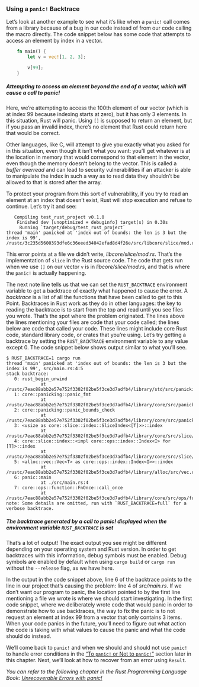 ### Using a `panic!` Backtrace

Let’s look at another example to see what it’s like when a `panic!` call comes from a library because of a bug in our
code instead of from our code calling the macro directly. The code snippet below has some code that attempts to access
an element by index in a vector.

```rust
    fn main() {
        let v = vec![1, 2, 3];

        v[99];
    }
```

##### Attempting to access an element beyond the end of a vector, which will cause a call to panic!

Here, we’re attempting to access the 100th element of our vector (which is at index 99 because indexing starts at zero),
but it has only 3 elements. In this situation, Rust will panic. Using `[]` is supposed to return an element, but if you
pass an invalid index, there’s no element that Rust could return here that would be correct.

Other languages, like C, will attempt to give you exactly what you asked for in this situation, even though it isn’t
what you want: you’ll get whatever is at the location in memory that would correspond to that element in the vector,
even though the memory doesn’t belong to the vector. This is called a _buffer overread_ and can lead to security
vulnerabilities if an attacker is able to manipulate the index in such a way as to read data they shouldn’t be allowed
to that is stored after the array.

To protect your program from this sort of vulnerability, if you try to read an element at an index that doesn’t exist,
Rust will stop execution and refuse to continue. Let’s try it and see:

```text
   Compiling test_rust_project v0.1.0
    Finished dev [unoptimized + debuginfo] target(s) in 0.30s
     Running `target/debug/test_rust_project`
thread 'main' panicked at 'index out of bounds: the len is 3 but the index is 99', /rustc/3c235d5600393dfe6c36eeed34042efad8d4f26e/src/libcore/slice/mod.rs:2686:10
```

This error points at a file we didn’t write, _libcore/slice/mod.rs_. That’s the implementation of `slice` in the Rust
source code. The code that gets run when we use `[]` on our vector `v` is in _libcore/slice/mod.rs_, and that is where
the `panic!` is actually happening.

The next note line tells us that we can set the `RUST_BACKTRACE` environment variable to get a backtrace of exactly what
happened to cause the error. A _backtrace_ is a list of all the functions that have been called to get to this Point.
Backtraces in Rust work as they do in other languages: the key to reading the backtrace is to start from the top and
read until you see files you wrote. That’s the spot where the problem originated. The lines above the lines mentioning
your files are code that your code called; the lines below are code that called your code. These lines might include
core Rust code, standard library code, or crates that you’re using. Let’s try getting a backtrace by setting the
`RUST_BACKTRACE` environment variable to any value except 0. The code snippet below shows output similar to what you’ll
see.

```console
$ RUST_BACKTRACE=1 cargo run
thread 'main' panicked at 'index out of bounds: the len is 3 but the index is 99', src/main.rs:4:5
stack backtrace:
   0: rust_begin_unwind
             at /rustc/7eac88abb2e57e752f3302f02be5f3ce3d7adfb4/library/std/src/panicking.rs:483
   1: core::panicking::panic_fmt
             at /rustc/7eac88abb2e57e752f3302f02be5f3ce3d7adfb4/library/core/src/panicking.rs:85
   2: core::panicking::panic_bounds_check
             at /rustc/7eac88abb2e57e752f3302f02be5f3ce3d7adfb4/library/core/src/panicking.rs:62
   3: <usize as core::slice::index::SliceIndex<[T]>>::index
             at /rustc/7eac88abb2e57e752f3302f02be5f3ce3d7adfb4/library/core/src/slice/index.rs:255
   4: core::slice::index::<impl core::ops::index::Index<I> for [T]>::index
             at /rustc/7eac88abb2e57e752f3302f02be5f3ce3d7adfb4/library/core/src/slice/index.rs:15
   5: <alloc::vec::Vec<T> as core::ops::index::Index<I>>::index
             at /rustc/7eac88abb2e57e752f3302f02be5f3ce3d7adfb4/library/alloc/src/vec.rs:1982
   6: panic::main
             at ./src/main.rs:4
   7: core::ops::function::FnOnce::call_once
             at /rustc/7eac88abb2e57e752f3302f02be5f3ce3d7adfb4/library/core/src/ops/function.rs:227
note: Some details are omitted, run with `RUST_BACKTRACE=full` for a verbose backtrace.
```

##### The backtrace generated by a call to panic! displayed when the environment variable `RUST_BACKTRACE` is set

That’s a lot of output! The exact output you see might be different depending on your operating system and Rust version.
In order to get backtraces with this information, debug symbols must be enabled. Debug symbols are enabled by default
when using `cargo build` or `cargo run` without the `--release` flag, as we have here.

In the output in the code snippet above, line 6 of the backtrace points to the line in our project that’s causing the
problem: line 4 of _src/main.rs_. If we don’t want our program to panic, the location pointed to by the first line
mentioning a file we wrote is where we should start investigating. In the first code snippet, where we deliberately
wrote code that would panic in order to demonstrate how to use backtraces, the way to fix the panic is to not request an
element at index 99 from a vector that only contains 3 items. When your code panics in the future, you’ll need to figure
out what action the code is taking with what values to cause the panic and what the code should do instead.

We’ll come back to `panic!` and when we should and should not use `panic!` to handle error conditions in the [“To
`panic!` or Not to
`panic!`”](https://doc.rust-lang.org/book/ch09-03-to-panic-or-not-to-panic.html#to-panic-or-not-to-panic) section later
in this chapter. Next, we’ll look at how to recover from an error using `Result`.

_You can refer to the following chapter in the Rust Programming Language Book:
[Unrecoverable Errors with panic!](https://doc.rust-lang.org/book/ch09-01-unrecoverable-errors-with-panic.html#unrecoverable-errors-with-panic)_
